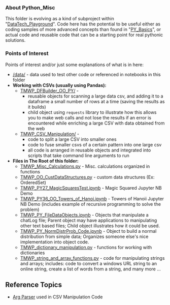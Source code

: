 ### About Python_Misc

This folder is evolving as a kind of subproject within "[DataTech_Playground](https://github.com/TheMitchWorksPro/DataTech_Playground/)".  Code here has the potential to be useful either as coding samples of more advanced concepts than found in "[PY_Basics](../PY_Basics/)", or actual code and reusable code that can be a starting point for real pythonic solutions.

### Points of Interest
Points of interest and/or just some explanations of what is in here:

+ [/data/](./data/) - data used to test other code or referenced in notebooks in this folder
+ __Working with CSVs (usually using Pandas):__
  + [TMWP_DFBuilder_OO_PY/](./TMWP_DFBuilder_OO_PY/) - 
    + reusable objects for scanning a large data csv, and adding it to a dataframe a small number of rows at a time (saving the results as it builds)
    + child object using `requests` library to illustrate how this allows you to make web calls and not lose the results if an error is encountered while enriching a large CSV with data obtained from the web
  + [TMWP_CSV_Manipulation/](./TMWP_CSV_Manipulation/) - 
    + code to split a large CSV into smaller ones
    + code to fuse smaller csvs of a certain pattern into one large csv
    + all code is arranged in reusable objects and integrated into scripts that take command line arguments to run
+ __Files in The Root of this folder:__
  + [TMWP_Misc_Calculations.py](./TMWP_Misc_Calculations.py) - Misc. calculations organized in functions
  + [TMWP_OO_CustDataStructures.py](./TMWP_OO_CustDataStructures.py) - custom data structures (Ex: OrderedSet)
  + [TMWP_PY27_MagicSquaresTest.ipynb](./TMWP_PY27_MagicSquaresTest.ipynb) - Magic Squared Jupyter NB Demo
  + [TMWP_PY36_OO_Towers_of_Hanoi.ipynb](./TMWP_PY36_OO_Towers_of_Hanoi.ipynb) - Towers of Hanoii Jupyter NB Demo (includes example of recursive programming to solve the problem)
  + [TMWP_PY_FileDataObjects.ipynb](./TMWP_PY_FileDataObjects.ipynb) - Objects that manipulate a chatLog file; Parent object may have applications to manipulating other text based files; Child object illustrates how it could be used.
  + [TMWP_PY_NormDistrProb_Code.ipynb](./TMWP_PY_NormDistrProb_Code.ipynb) - Object to build a normal distribution from simple data; Organizes someone else's nice implementation into object code.
  + [TMWP_dictionary_manipulation.py](./TMWP_dictionary_manipulation.py) - functions for working with dictionaries
  + [TMWP_string_and_array_functions.py](./TMWP_string_and_array_functions.py) - code for manipulating strings and arrays; includes: code to convert a windows URL string to an online string, create a list of words from a string, and many more ...


## Reference Topics

+ [Arg Parser](https://docs.python.org/3.6/library/argparse.html?highlight=argparse#module-argparse) used in CSV Manipulation Code
